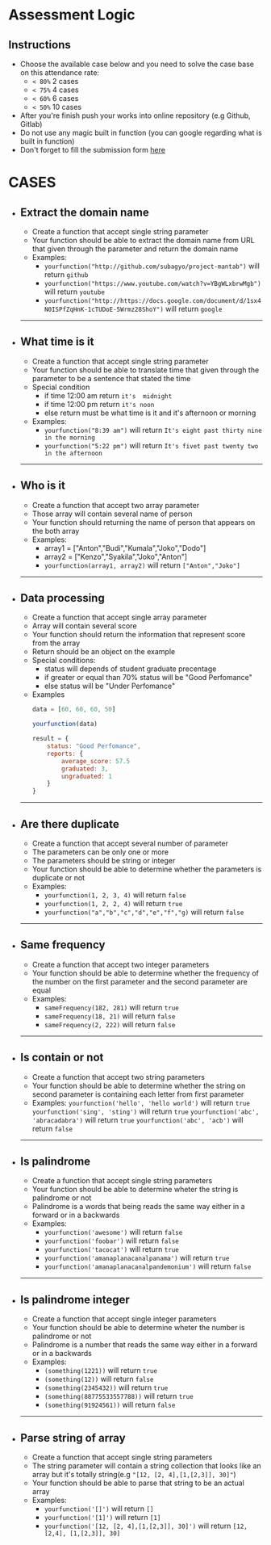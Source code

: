 # Assessment Logic

## Instructions
- Choose the available case below and you need to solve the case base on this attendance rate:
    - `< 80%` 2 cases
    - `< 75%` 4 cases
    - `< 60%` 6 cases
    - `< 50%` 10 cases
- After you're finish push your works into online repository (e.g Github, Gitlab)
- Do not use any magic built in function (you can google regarding what is built in function)
- Don't forget to fill the submission form [here](https://forms.gle/7fzUFgm3RUzprxfYA)

# CASES
- ## Extract the domain name
    - Create a function that accept single string parameter
    - Your function should be able to extract the domain name from URL that given through the parameter and return the domain name
    - Examples:
        - `yourfunction("http://github.com/subagyo/project-mantab")` will return `github`
        - `yourfunction("https://www.youtube.com/watch?v=YBgWLxbrwMgb")` will return `youtube`
        - `yourfunction("http://https://docs.google.com/document/d/1sx4N0ISPfZqHnK-1cTUDoE-5Wrmz28ShoY")` will return `google`
    ---
- ## What time is it
    - Create a function that accept single string parameter
    - Your function should be able to translate time that given through the parameter to be a sentence that stated the time
    - Special condition
        - if time 12:00 am return `it's  midnight`
        - if time 12:00 pm return `it's noon`
        - else return must be what time is it and it's afternoon or morning
    - Examples:
        - `yourfunction("8:39 am")` will return `It's eight past thirty nine in the morning`
        - `yourfunction("5:22 pm")` will return `It's fivet past twenty two in the afternoon`
    ---
- ## Who is it
    - Create a function that accept two array parameter
    - Those array will contain several name of person
    - Your function should returning the name of person that appears on the both array
    - Examples:
        - array1 = ["Anton","Budi","Kumala","Joko","Dodo"]
        - array2 = ["Kenzo","Syakila","Joko","Anton"]
        - `yourfunction(array1, array2)` will return `["Anton","Joko"]`
    ---
- ## Data processing
    - Create a function that accept single array parameter
    - Array will contain several score
    - Your function should return the information that represent score from the array
    - Return should be an object on the example
    - Special conditions:
        - status will depends of student graduate precentage
        - if greater or equal than 70% status will be "Good Perfomance"
        - else status will be "Under Perfomance"
    - Examples
        ```js
        data = [60, 60, 60, 50]

        yourfunction(data)

        result = {
            status: "Good Perfomance",
            reports: {
                average_score: 57.5
                graduated: 3,
                ungraduated: 1
            }
        }
        ```
    ---
- ## Are there duplicate
    - Create a function that accept several number of parameter
    - The parameters can be only one or more
    - The parameters should be string or integer
    - Your function should be able to determine whether the parameters is duplicate or not
    - Examples:
        - `yourfunction(1, 2, 3, 4)` will return `false`
        - `yourfunction(1, 2, 2, 4)` will return `true`
        - `yourfunction("a","b","c","d","e","f","g)` will return `false`
    ---
- ## Same frequency
    - Create a function that accept two integer parameters
    - Your function should be able to determine whether the frequency of the number on the first parameter and the second parameter are equal
    - Examples:
        - `sameFrequency(182, 281)` will return `true`
        - `sameFrequency(18, 21)` will return `false`
        - `sameFrequency(2, 222)` will return `false`
    ---
- ## Is contain or not
    - Create a function that accept two string parameters
    - Your function should be able to determine whether the string on second parameter is containing each letter from first parameter
    - Examples:
        `yourfunction('hello', 'hello world')` will return `true`
        `yourfunction('sing', 'sting')` will return `true`
        `yourfunction('abc', 'abracadabra')` will return `true`
        `yourfunction('abc', 'acb')` will return `false`
    ---
- ## Is palindrome
    - Create a function that accept single string parameters
    - Your function should be able to determine wheter the string is palindrome or not
    - Palindrome is a words that being reads the same way either in a forward or in a backwards
    - Examples:
        - `yourfunction('awesome')` will return `false`
        - `yourfunction('foobar')` will return `false`
        - `yourfunction('tacocat')` will return `true`
        - `yourfunction('amanaplanacanalpanama')` will return `true`
        - `yourfunction('amanaplanacanalpandemonium')` will return `false`
    ---
- ## Is palindrome integer
    - Create a function that accept single integer parameters
    - Your function should be able to determine wheter the number is palindrome or not
    - Palindrome is a number that reads the same way either in a forward or in a backwards
    - Examples:
        - `(something(1221))` will return `true`
        - `(something(12))` will return `false`
        - `(something(2345432))` will return `true`
        - `(something(88775533557788))` will return `true`
        - `(something(91924561))` will return `false`
    ---
- ## Parse string of array
    - Create a function that accept single string parameters
    - The string parameter will contain a string collection that looks like an array but it's totally string(e.g `"[12, [2, 4],[1,[2,3]], 30]"`)
    - Your function should be able to parse that string to be an actual array
    - Examples:
        - `yourfunction('[]')` will return `[]`
        - `yourfunction('[1]')` will return `[1]`
        - `yourfunction('[12, [2, 4],[1,[2,3]], 30]')` will return `[12, [2,4], [1,[2,3]], 30]`
